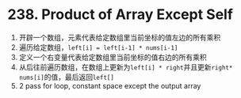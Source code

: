 # 238. Product of Array Except Self

1. 开辟一个数组，元素代表给定数组里当前坐标的值左边的所有乘积
2. 遍历给定数组，`left[i] = left[i-1] * nums[i-1]`
3. 定义一个右变量代表给定数组里当前坐标的值右边的所有乘积
4. 从后往前遍历数组，在数组上更新为`left[i] * right`并且更新`right* nums[i]`的值，最后返回`left[]`
5. 2 pass for loop, constant space except the output array
